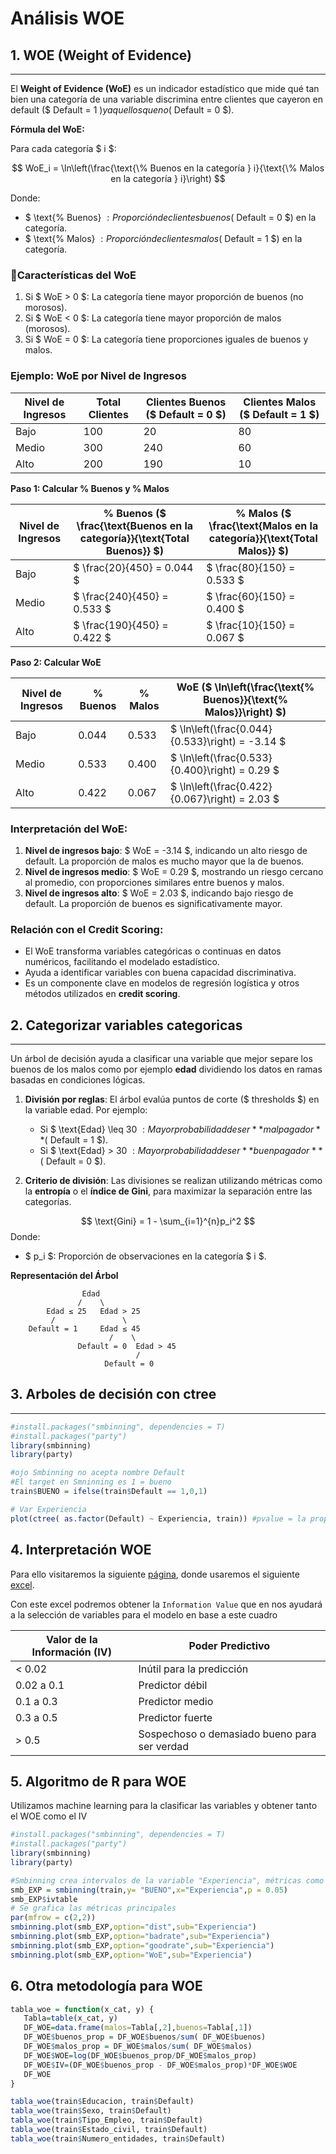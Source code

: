 # Análisis WOE

## 1. WOE (Weight of Evidence)
---

El **Weight of Evidence (WoE)** es un indicador estadístico que mide qué tan bien una categoría de una variable discrimina entre clientes que cayeron en default ($ Default = 1 $) y aquellos que no ($ Default = 0 $).

**Fórmula del WoE:**

Para cada categoría $ i $:

$$
WoE_i = \ln\left(\frac{\text{\% Buenos en la categoría } i}{\text{\% Malos en la categoría } i}\right)
$$

Donde:
- $ \text{\% Buenos} $: Proporción de clientes buenos ($ Default = 0 $) en la categoría.
- $ \text{\% Malos} $: Proporción de clientes malos ($ Default = 1 $) en la categoría.

### 📌Características del WoE

1. Si $ WoE > 0 $: La categoría tiene mayor proporción de buenos (no morosos).
2. Si $ WoE < 0 $: La categoría tiene mayor proporción de malos (morosos).
3. Si $ WoE = 0 $: La categoría tiene proporciones iguales de buenos y malos.

### Ejemplo: WoE por Nivel de Ingresos

| Nivel de Ingresos   | Total Clientes | Clientes Buenos ($ Default = 0 $) | Clientes Malos ($ Default = 1 $) |
|----------------------|----------------|-------------------------------------|-------------------------------------|
| Bajo                | 100            | 20                                  | 80                                  |
| Medio               | 300            | 240                                 | 60                                  |
| Alto                | 200            | 190                                 | 10                                  |

**Paso 1: Calcular \% Buenos y \% Malos**

| Nivel de Ingresos   | \% Buenos ($ \frac{\text{Buenos en la categoría}}{\text{Total Buenos}} $) | \% Malos ($ \frac{\text{Malos en la categoría}}{\text{Total Malos}} $) |
|----------------------|---------------------------------------------|---------------------------------------------|
| Bajo                | $ \frac{20}{450} = 0.044 $               | $ \frac{80}{150} = 0.533 $               |
| Medio               | $ \frac{240}{450} = 0.533 $              | $ \frac{60}{150} = 0.400 $               |
| Alto                | $ \frac{190}{450} = 0.422 $              | $ \frac{10}{150} = 0.067 $               |

**Paso 2: Calcular WoE**

| Nivel de Ingresos   | \% Buenos | \% Malos | WoE ($ \ln\left(\frac{\text{\% Buenos}}{\text{\% Malos}}\right) $) |
|----------------------|----------|---------|------------------------------------------------------|
| Bajo                | 0.044    | 0.533   | $ \ln\left(\frac{0.044}{0.533}\right) = -3.14 $   |
| Medio               | 0.533    | 0.400   | $ \ln\left(\frac{0.533}{0.400}\right) = 0.29 $    |
| Alto                | 0.422    | 0.067   | $ \ln\left(\frac{0.422}{0.067}\right) = 2.03 $    |

### Interpretación del WoE:

1. **Nivel de ingresos bajo**: $ WoE = -3.14 $, indicando un alto riesgo de default. La proporción de malos es mucho mayor que la de buenos.
2. **Nivel de ingresos medio**: $ WoE = 0.29 $, mostrando un riesgo cercano al promedio, con proporciones similares entre buenos y malos.
3. **Nivel de ingresos alto**: $ WoE = 2.03 $, indicando bajo riesgo de default. La proporción de buenos es significativamente mayor.

### Relación con el Credit Scoring:

- El WoE transforma variables categóricas o continuas en datos numéricos, facilitando el modelado estadístico.
- Ayuda a identificar variables con buena capacidad discriminativa.
- Es un componente clave en modelos de regresión logística y otros métodos utilizados en **credit scoring**.

## 2. Categorizar variables categoricas
---

Un árbol de decisión ayuda a clasificar una variable que mejor separe los buenos de los malos como por ejemplo **edad** dividiendo los datos en ramas basadas en condiciones lógicas. 

1. **División por reglas**: 
   El árbol evalúa puntos de corte ($ thresholds $) en la variable edad. Por ejemplo:
   - Si $ \text{Edad} \leq 30 $: Mayor probabilidad de ser **mal pagador** ($ Default = 1 $).
   - Si $ \text{Edad} > 30 $: Mayor probabilidad de ser **buen pagador** ($ Default = 0 $).

2. **Criterio de división**: 
   Las divisiones se realizan utilizando métricas como la **entropía** o el **índice de Gini**, para maximizar la separación entre las categorías.

$$
\text{Gini} = 1 - \sum_{i=1}^{n}p_i^2
$$
Donde:
- $ p_i $: Proporción de observaciones en la categoría $ i $.

**Representación del Árbol**

```plaintext
                Edad
               /    \
        Edad ≤ 25   Edad > 25
         /               \
    Default = 1     Edad ≤ 45
                      /    \
               Default = 0  Edad > 45
                            /
                     Default = 0
```

## 3. Arboles de decisión con ctree
---

```R
#install.packages("smbinning", dependencies = T)
#install.packages("party")
library(smbinning)
library(party)

#ojo Smbinning no acepta nombre Default
#El target en Smninning es 1 = bueno
train$BUENO = ifelse(train$Default == 1,0,1) 

# Var Experiencia
plot(ctree( as.factor(Default) ~ Experiencia, train)) #pvalue = la prop de malos son iguales en las ramas sgts

```

## 4. Interpretación WOE

Para ello visitaremos la siguiente [página](https://ucanalytics.com/blogs/information-value-and-weight-of-evidencebanking-case/), donde usaremos el siguiente [excel](./recursos/WOE.xlsx).

Con este excel podremos obtener la `Information Value` que en nos ayudará a la selección de variables para el modelo en base a este cuadro 

| **Valor de la Información (IV)** | **Poder Predictivo**                       |
|-----------------------------------|-------------------------------------------|
| < 0.02                            | Inútil para la predicción                 |
| 0.02 a 0.1                        | Predictor débil                           |
| 0.1 a 0.3                         | Predictor medio                           |
| 0.3 a 0.5                         | Predictor fuerte                          |
| > 0.5                             | Sospechoso o demasiado bueno para ser verdad |

## 5. Algoritmo de R para WOE

Utilizamos machine learning para la clasificar las variables y obtener tanto el WOE como el IV

```R
#install.packages("smbinning", dependencies = T)
#install.packages("party")
library(smbinning)
library(party)

#Smbinning crea intervalos de la variable "Experiencia", métricas como el WoE (Weight of Evidence) y el IV (Information Value).
smb_EXP = smbinning(train,y= "BUENO",x="Experiencia",p = 0.05)
smb_EXP$ivtable
# Se grafica las métricas principales
par(mfrow = c(2,2))
smbinning.plot(smb_EXP,option="dist",sub="Experiencia")
smbinning.plot(smb_EXP,option="badrate",sub="Experiencia") 
smbinning.plot(smb_EXP,option="goodrate",sub="Experiencia")
smbinning.plot(smb_EXP,option="WoE",sub="Experiencia")
```

## 6. Otra metodología para WOE

```R
tabla_woe = function(x_cat, y) {
   Tabla=table(x_cat, y)
   DF_WOE=data.frame(malos=Tabla[,2],buenos=Tabla[,1])
   DF_WOE$buenos_prop = DF_WOE$buenos/sum( DF_WOE$buenos)
   DF_WOE$malos_prop = DF_WOE$malos/sum( DF_WOE$malos)
   DF_WOE$WOE=log(DF_WOE$buenos_prop/DF_WOE$malos_prop)
   DF_WOE$IV=(DF_WOE$buenos_prop - DF_WOE$malos_prop)*DF_WOE$WOE
   DF_WOE
}

tabla_woe(train$Educacion, train$Default)
tabla_woe(train$Sexo, train$Default)
tabla_woe(train$Tipo_Empleo, train$Default)
tabla_woe(train$Estado_civil, train$Default)
tabla_woe(train$Numero_entidades, train$Default)
```

